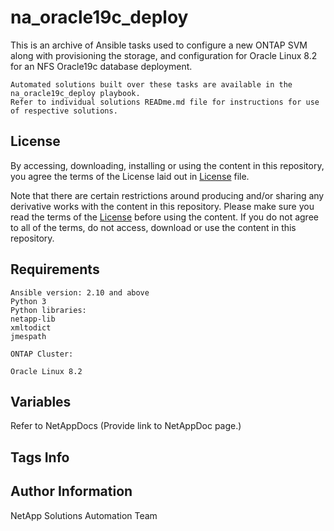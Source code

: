na_oracle19c_deploy
=========

This is an archive of Ansible tasks used to configure a new ONTAP SVM along with provisioning the storage, and configuration for Oracle Linux 8.2 for an NFS Oracle19c database deployment.

    Automated solutions built over these tasks are available in the na_oracle19c_deploy playbook.
    Refer to individual solutions READme.md file for instructions for use of respective solutions.

License
-------

By accessing, downloading, installing or using the content in this repository, you agree the terms of the License laid out in [License](license.txt) file.

Note that there are certain restrictions around producing and/or sharing any derivative works with the content in this repository. Please make sure you read the terms of the [License](license.txt) before using the content. If you do not agree to all of the terms, do not access, download or use the content in this repository.

Requirements
------------

    Ansible version: 2.10 and above
    Python 3
    Python libraries:
    netapp-lib
    xmltodict
    jmespath

    ONTAP Cluster:

    Oracle Linux 8.2

Variables
---------

Refer to NetAppDocs (Provide link to NetAppDoc page.) 

Tags Info
---------


Author Information
------------------

NetApp Solutions Automation Team
